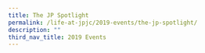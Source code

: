 ```yaml
---
title: The JP Spotlight
permalink: /life-at-jpjc/2019-events/the-jp-spotlight/
description: ""
third_nav_title: 2019 Events
---
```


